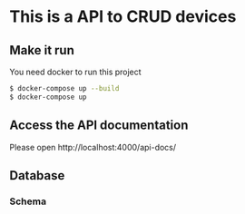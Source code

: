 # This is a API to CRUD devices
## Make it run
You need docker to run this project
```sh
$ docker-compose up --build
$ docker-compose up
```
## Access the API documentation
Please open http://localhost:4000/api-docs/

## Database

### Schema


